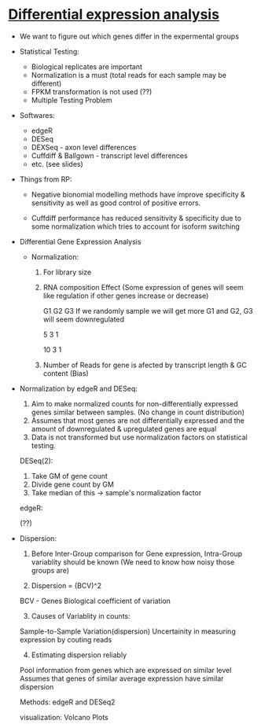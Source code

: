 # [Differential expression analysis](https://www.youtube.com/watch?v=5tGCBW3_0IA&list=PLjiXAZO27elABzLA0aHKS9chVA2TldoPF&index=12)

* We want to figure out which genes differ in the expermental groups

* Statistical Testing:

    * Biological replicates are important
    * Normalization is a must (total reads for each sample may be different)
    * FPKM transformation is not used (??)
    * Multiple Testing Problem

* Softwares:

    * edgeR
    * DESeq
    * DEXSeq - axon level differences
    * Cuffdiff & Ballgown - transcript level differences 
    * etc. (see slides)


* Things from RP:

    * Negative bionomial modelling methods have improve specificity & sensitivity as well as good control of positive errors.

    * Cuffdiff performance has reduced sensitivity & specificity due to some normalization which tries to account for isoform switching

* Differential Gene Expression Analysis
    
    * Normalization:

        1. For library size
        2. RNA composition Effect (Some expression of genes will seem like regulation if other genes increase or decrease)
            
            G1 G2 G3    If we randomly sample we will get more G1 and G2, G3 will seem downregulated

            5 3 1

            10 3 1 

        3. Number of Reads for gene is afected by transcript length & GC content (Bias)

* Normalization by edgeR and DESeq:

    1. Aim to make normalized counts for non-differentially expressed genes similar between samples. (No change in count distribution)
    2. Assumes that most genes are not differentially expressed and the amount of downregulated & upregulated genes are equal
    3. Data is not transformed but use normalization factors on statistical testing.

    DESeq(2): 

    1. Take GM of gene count
    2. Divide gene count by GM
    3. Take median of this -> sample's normalization factor

    edgeR:

    (??)

* Dispersion:

    1. Before Inter-Group comparison for Gene expression, Intra-Group variablity should be known (We need to know how noisy those groups are)

    2. Dispersion = (BCV)^2

    BCV - Genes Biological coefficient of variation

    3. Causes of Variablity in counts:

    Sample-to-Sample Variation(dispersion)
    Uncertainity in measuring expression by couting reads

    4. Estimating dispersion reliably

    Pool information from genes which are expressed on similar level
    Assumes that genes of similar average expression have similar dispersion

    Methods: edgeR and DESeq2

    visualization: Volcano Plots
